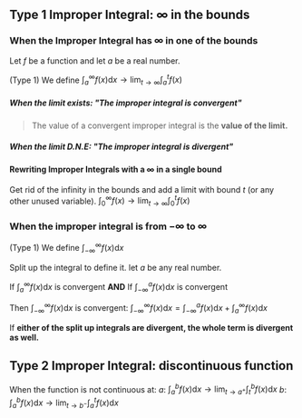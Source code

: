 ## Type 1 Improper Integral: $\infty$ in the bounds

### When the Improper Integral has $\infty$ in one of the bounds

Let $f$ be a function and let $a$ be a real number.

(Type 1) We define $\int_{a}^{\infty}f(x)\mathrm{d}x \to \lim_{t\to\infty}\int_{a}^{t}f(x)$

##### When the limit exists: "The improper integral is convergent"

> The value of a convergent improper integral is the **value of the limit.**

##### When the limit D.N.E: "The improper integral is divergent"

#### Rewriting Improper Integrals with a $\infty$ in a single bound

Get rid of the infinity in the bounds and add a limit with bound $t$ (or any other unused variable).
$\int_{0}^{\infty} f(x) \to \lim_{t\to\infty}\int_{0}^{t}f(x)$

### When the improper integral is from $-\infty$ to $\infty$

(Type 1) We define $\int_{-\infty}^{\infty}f(x)\mathrm{d}x$

Split up the integral to define it. let $a$ be any real number.

If $\int_{a}^{\infty}f(x)\mathrm{d}x$ is convergent
**AND**
If $\int_{-\infty}^{a}f(x)\mathrm{d}x$ is convergent

Then $\int_{-\infty}^{\infty}f(x)\mathrm{d}x$ is convergent:
$\int_{-\infty}^{\infty}f(x)\mathrm{d}x = \int_{-\infty}^{a}f(x)\mathrm{d}x + \int_{a}^{\infty}f(x)\mathrm{d}x$

If **either of the split up integrals are divergent, the whole term is divergent as well.**

## Type 2 Improper Integral: discontinuous function

When the function is not continuous at:
$a$: $\int_{a}^{b}f(x)\mathrm{d}x \to \lim_{t\to a^{+}}\int_{t}^{b}f(x)\mathrm{d}x$
$b$: $\int_{a}^{b}f(x)\mathrm{d}x \to \lim_{t\to b^{-}}\int_{a}^{t}f(x)\mathrm{d}x$
